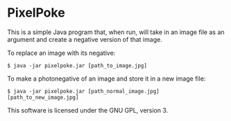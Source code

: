 # PixelPoke

This is a simple Java program that, when run, will take in an image file as an argument and create a negative version of that image.

To replace an image with its negative:

`$ java -jar pixelpoke.jar [path_to_image.jpg]`

To make a photonegative of an image and store it in a new image file:

`$ java -jar pixelpoke.jar [path_normal_image.jpg] [path_to_new_image.jpg]`

This software is licensed under the GNU GPL, version 3.
